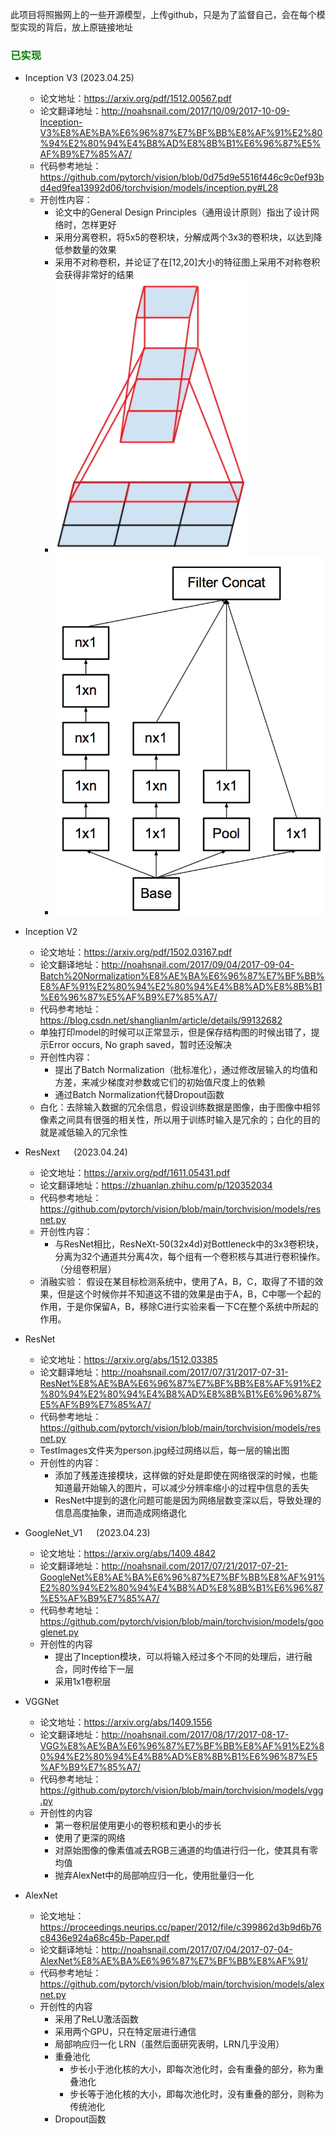 此项目将照搬网上的一些开源模型，上传github，只是为了监督自己，会在每个模型实现的背后，放上原链接地址


### <font color='Green'>已实现</font>

- Inception V3 (2023.04.25)
  - 论文地址：https://arxiv.org/pdf/1512.00567.pdf
  - 论文翻译地址：http://noahsnail.com/2017/10/09/2017-10-09-Inception-V3%E8%AE%BA%E6%96%87%E7%BF%BB%E8%AF%91%E2%80%94%E2%80%94%E4%B8%AD%E8%8B%B1%E6%96%87%E5%AF%B9%E7%85%A7/
  - 代码参考地址：https://github.com/pytorch/vision/blob/0d75d9e5516f446c9c0ef93bd4ed9fea13992d06/torchvision/models/inception.py#L28
  - 开创性内容：
    - 论文中的General Design Principles（通用设计原则）指出了设计网络时，怎样更好
    - 采用分离卷积，将5x5的卷积块，分解成两个3x3的卷积块，以达到降低参数量的效果
    - 采用不对称卷积，并论证了在[12,20]大小的特征图上采用不对称卷积会获得非常好的结果
    - ![img.png](Images/img.png)
    - ![img_1.png](Images/img_1.png)

- Inception V2
  - 论文地址：https://arxiv.org/pdf/1502.03167.pdf
  - 论文翻译地址：http://noahsnail.com/2017/09/04/2017-09-04-Batch%20Normalization%E8%AE%BA%E6%96%87%E7%BF%BB%E8%AF%91%E2%80%94%E2%80%94%E4%B8%AD%E8%8B%B1%E6%96%87%E5%AF%B9%E7%85%A7/
  - 代码参考地址：https://blog.csdn.net/shanglianlm/article/details/99132682
  - 单独打印model的时候可以正常显示，但是保存结构图的时候出错了，提示Error occurs, No graph saved，暂时还没解决
  - 开创性内容：
    - 提出了Batch Normalization（批标准化），通过修改层输入的均值和方差，来减少梯度对参数或它们的初始值尺度上的依赖
    - 通过Batch Normalization代替Dropout函数
  - 白化：去除输入数据的冗余信息，假设训练数据是图像，由于图像中相邻像素之间具有很强的相关性，所以用于训练时输入是冗余的；白化的目的就是减低输入的冗余性


- ResNext &emsp; (2023.04.24)
  - 论文地址：https://arxiv.org/pdf/1611.05431.pdf
  - 论文翻译地址：https://zhuanlan.zhihu.com/p/120352034
  - 代码参考地址：https://github.com/pytorch/vision/blob/main/torchvision/models/resnet.py
  - 开创性内容：
    - 与ResNet相比，ResNeXt-50(32x4d)对Bottleneck中的3x3卷积块，分离为32个通道共分离4次，每个组有一个卷积核与其进行卷积操作。（分组卷积层）
  - 消融实验： 假设在某目标检测系统中，使用了A，B，C，取得了不错的效果，但是这个时候你并不知道这不错的效果是由于A，B，C中哪一个起的作用，于是你保留A，B，移除C进行实验来看一下C在整个系统中所起的作用。


- ResNet
  - 论文地址：https://arxiv.org/abs/1512.03385
  - 论文翻译地址：http://noahsnail.com/2017/07/31/2017-07-31-ResNet%E8%AE%BA%E6%96%87%E7%BF%BB%E8%AF%91%E2%80%94%E2%80%94%E4%B8%AD%E8%8B%B1%E6%96%87%E5%AF%B9%E7%85%A7/
  - 代码参考地址：https://github.com/pytorch/vision/blob/main/torchvision/models/resnet.py
  - TestImages文件夹为person.jpg经过网络以后，每一层的输出图
  - 开创性的内容：
    - 添加了残差连接模块，这样做的好处是即使在网络很深的时候，也能知道最开始输入的图片，可以减少分辨率缩小的过程中信息的丢失
    - ResNet中提到的退化问题可能是因为网络层数变深以后，导致处理的信息高度抽象，进而造成网络退化


- GoogleNet_V1 &emsp; (2023.04.23)
  - 论文地址：https://arxiv.org/abs/1409.4842
  - 论文翻译地址：http://noahsnail.com/2017/07/21/2017-07-21-GoogleNet%E8%AE%BA%E6%96%87%E7%BF%BB%E8%AF%91%E2%80%94%E2%80%94%E4%B8%AD%E8%8B%B1%E6%96%87%E5%AF%B9%E7%85%A7/
  - 代码参考地址：https://github.com/pytorch/vision/blob/main/torchvision/models/googlenet.py
  - 开创性的内容
    - 提出了Inception模块，可以将输入经过多个不同的处理后，进行融合，同时传给下一层
    - 采用1x1卷积层


- VGGNet
  - 论文地址：https://arxiv.org/abs/1409.1556
  - 论文翻译地址：http://noahsnail.com/2017/08/17/2017-08-17-VGG%E8%AE%BA%E6%96%87%E7%BF%BB%E8%AF%91%E2%80%94%E2%80%94%E4%B8%AD%E8%8B%B1%E6%96%87%E5%AF%B9%E7%85%A7/
  - 代码参考地址： https://github.com/pytorch/vision/blob/main/torchvision/models/vgg.py
  - 开创性的内容
    - 第一卷积层使用更小的卷积核和更小的步长
    - 使用了更深的网络
    - 对原始图像的像素值减去RGB三通道的均值进行归一化，使其具有零均值
    - 抛弃AlexNet中的局部响应归一化，使用批量归一化


- AlexNet
  - 论文地址：https://proceedings.neurips.cc/paper/2012/file/c399862d3b9d6b76c8436e924a68c45b-Paper.pdf
  - 论文翻译地址：http://noahsnail.com/2017/07/04/2017-07-04-AlexNet%E8%AE%BA%E6%96%87%E7%BF%BB%E8%AF%91/
  - 代码参考地址：https://github.com/pytorch/vision/blob/main/torchvision/models/alexnet.py
  - 开创性的内容
    - 采用了ReLU激活函数
    - 采用两个GPU，只在特定层进行通信
    - 局部响应归一化 LRN（虽然后面研究表明，LRN几乎没用）
    - 重叠池化 
      - 步长小于池化核的大小，即每次池化时，会有重叠的部分，称为重叠池化
      - 步长等于池化核的大小，即每次池化时，没有重叠的部分，则称为传统池化
    - Dropout函数